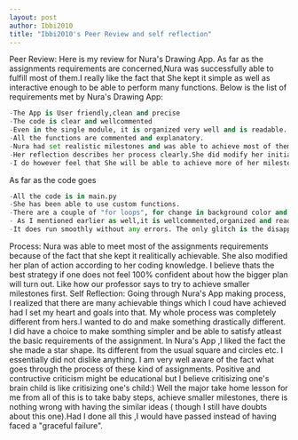 ```yaml
---
layout: post
author: Ibbi2010
title: "Ibbi2010's Peer Review and self reflection"
---
```


Peer Review:
 Here is my review for Nura's Drawing App. As far as the assignments requirements are concerned,Nura was successfully able to fulfill most of them.I really like the fact that She kept it simple as well as interactive enough to be able to perform many functions.
 Below is the list of requirements met by Nura's Drawing App:
 ```python
 -The App is User friendly,clean and precise
 -The code is clear and wellcommented
 -Even in the single module, it is organized very well and is readable.
 -All the functions are commented and explanatory.
 -Nura had set realistic milestones and was able to achieve most of them.
 -Her reflection describes her process clearly.She did modify her initial milestones and kept her perspective the whole time,which made her able to finish the App successfully.
 -I do however feel that She will be able to achieve more of her milestones,in terms of design and other improvemets given some more time and knowledge as she mentioned in her reflection as well.
 ```
 As far as the code goes
 ```python
 -All the code is in main.py
 -She has been able to use custom functions.
 -There are a couple of "for loops", for change in background color and in making a star shape.
 - As I mentioned earlier as well,it is wellcommented,organized and readable.
 -It does run smoothly without any errors. The only glitch is the disapperance of the legend which happens with the background color change(Nura has mentioned this in her rfelction as well)
 ```
Process: 
Nura was able to meet most of the assignments requirements because of the fact that she kept it realitically achievable. She also modified her plan of action according to her coding knowledge. I believe thats the best strategy if one does not feel 100% confident about how the bigger plan will turn out. Like how our professor says to try to achieve smaller milestones first.
Self Reflection:
Going through Nura's App making process, I realized that there are many achievable things which I coud have achieved had I set my heart and goals into that. My whole process was completely different from hers.I wanted to do and make something drastically different. I did have a choice to make somthing simpler and be able to satisfy atleast the basic requirements of the assignment. In Nura's App ,I liked the fact the she made a star shape. Its different from the usual square and circles etc. I essentially did not dislike anything. I am very well aware of the fact what goes through the process of these kind of assignments. Positive and contructive criticism might be educational but I believe critisizing one's brain child is like critisizing one's child:) 
Well the major take home lesson for me from all of this is to take baby steps, achieve smaller milestones, there is nothing wrong with having the similar ideas ( though I still have doubts about this one).Had I done all this ,I would have passed instead of  having faced a "graceful failure".
